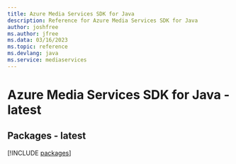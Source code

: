 ```yaml
---
title: Azure Media Services SDK for Java
description: Reference for Azure Media Services SDK for Java
author: joshfree
ms.author: jfree
ms.data: 03/16/2023
ms.topic: reference
ms.devlang: java
ms.service: mediaservices
---
```

# Azure Media Services SDK for Java - latest
## Packages - latest
[!INCLUDE [packages](media-services-index.md)]